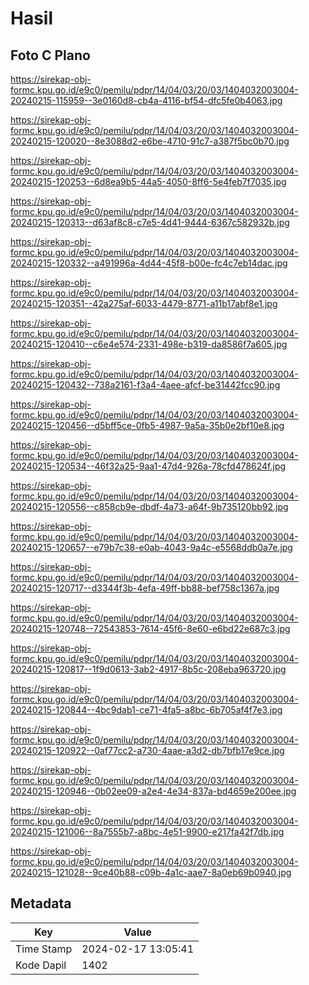 # Hasil

## Foto C Plano

https://sirekap-obj-formc.kpu.go.id/e9c0/pemilu/pdpr/14/04/03/20/03/1404032003004-20240215-115959--3e0160d8-cb4a-4116-bf54-dfc5fe0b4063.jpg

https://sirekap-obj-formc.kpu.go.id/e9c0/pemilu/pdpr/14/04/03/20/03/1404032003004-20240215-120020--8e3088d2-e6be-4710-91c7-a387f5bc0b70.jpg

https://sirekap-obj-formc.kpu.go.id/e9c0/pemilu/pdpr/14/04/03/20/03/1404032003004-20240215-120253--6d8ea9b5-44a5-4050-8ff6-5e4feb7f7035.jpg

https://sirekap-obj-formc.kpu.go.id/e9c0/pemilu/pdpr/14/04/03/20/03/1404032003004-20240215-120313--d63af8c8-c7e5-4d41-9444-6367c582932b.jpg

https://sirekap-obj-formc.kpu.go.id/e9c0/pemilu/pdpr/14/04/03/20/03/1404032003004-20240215-120332--a491996a-4d44-45f8-b00e-fc4c7eb14dac.jpg

https://sirekap-obj-formc.kpu.go.id/e9c0/pemilu/pdpr/14/04/03/20/03/1404032003004-20240215-120351--42a275af-6033-4479-8771-a11b17abf8e1.jpg

https://sirekap-obj-formc.kpu.go.id/e9c0/pemilu/pdpr/14/04/03/20/03/1404032003004-20240215-120410--c6e4e574-2331-498e-b319-da8586f7a605.jpg

https://sirekap-obj-formc.kpu.go.id/e9c0/pemilu/pdpr/14/04/03/20/03/1404032003004-20240215-120432--738a2161-f3a4-4aee-afcf-be31442fcc90.jpg

https://sirekap-obj-formc.kpu.go.id/e9c0/pemilu/pdpr/14/04/03/20/03/1404032003004-20240215-120456--d5bff5ce-0fb5-4987-9a5a-35b0e2bf10e8.jpg

https://sirekap-obj-formc.kpu.go.id/e9c0/pemilu/pdpr/14/04/03/20/03/1404032003004-20240215-120534--46f32a25-9aa1-47d4-926a-78cfd478624f.jpg

https://sirekap-obj-formc.kpu.go.id/e9c0/pemilu/pdpr/14/04/03/20/03/1404032003004-20240215-120556--c858cb9e-dbdf-4a73-a64f-9b735120bb92.jpg

https://sirekap-obj-formc.kpu.go.id/e9c0/pemilu/pdpr/14/04/03/20/03/1404032003004-20240215-120657--e79b7c38-e0ab-4043-9a4c-e5568ddb0a7e.jpg

https://sirekap-obj-formc.kpu.go.id/e9c0/pemilu/pdpr/14/04/03/20/03/1404032003004-20240215-120717--d3344f3b-4efa-49ff-bb88-bef758c1367a.jpg

https://sirekap-obj-formc.kpu.go.id/e9c0/pemilu/pdpr/14/04/03/20/03/1404032003004-20240215-120748--72543853-7614-45f6-8e60-e6bd22e687c3.jpg

https://sirekap-obj-formc.kpu.go.id/e9c0/pemilu/pdpr/14/04/03/20/03/1404032003004-20240215-120817--1f9d0613-3ab2-4917-8b5c-208eba963720.jpg

https://sirekap-obj-formc.kpu.go.id/e9c0/pemilu/pdpr/14/04/03/20/03/1404032003004-20240215-120844--4bc9dab1-ce71-4fa5-a8bc-6b705af4f7e3.jpg

https://sirekap-obj-formc.kpu.go.id/e9c0/pemilu/pdpr/14/04/03/20/03/1404032003004-20240215-120922--0af77cc2-a730-4aae-a3d2-db7bfb17e9ce.jpg

https://sirekap-obj-formc.kpu.go.id/e9c0/pemilu/pdpr/14/04/03/20/03/1404032003004-20240215-120946--0b02ee09-a2e4-4e34-837a-bd4659e200ee.jpg

https://sirekap-obj-formc.kpu.go.id/e9c0/pemilu/pdpr/14/04/03/20/03/1404032003004-20240215-121006--8a7555b7-a8bc-4e51-9900-e217fa42f7db.jpg

https://sirekap-obj-formc.kpu.go.id/e9c0/pemilu/pdpr/14/04/03/20/03/1404032003004-20240215-121028--9ce40b88-c09b-4a1c-aae7-8a0eb69b0940.jpg


## Metadata

| Key        | Value               |
| ---------- | ------------------- |
| Time Stamp | 2024-02-17 13:05:41 |
| Kode Dapil | 1402                |



